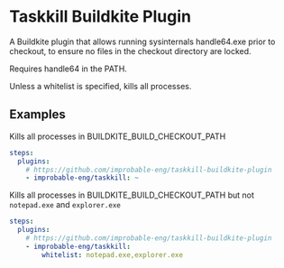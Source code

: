 # Taskkill Buildkite Plugin

A Buildkite plugin that allows running sysinternals handle64.exe prior to checkout, to ensure no files in the checkout directory are locked.

Requires handle64 in the PATH.

Unless a whitelist is specified, kills all processes.

## Examples

Kills all processes in BUILDKITE_BUILD_CHECKOUT_PATH

```yaml
steps:
  plugins:
    # https://github.com/improbable-eng/taskkill-buildkite-plugin
    - improbable-eng/taskkill: ~
```

Kills all processes in BUILDKITE_BUILD_CHECKOUT_PATH but not `notepad.exe` and `explorer.exe`

```yaml
steps:
  plugins:
    # https://github.com/improbable-eng/taskkill-buildkite-plugin
    - improbable-eng/taskkill:
        whitelist: notepad.exe,explorer.exe
```
